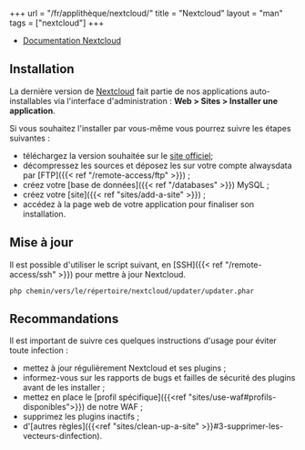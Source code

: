 +++
url = "/fr/applithèque/nextcloud/"
title = "Nextcloud"
layout = "man"
tags = ["nextcloud"]
+++

- [Documentation Nextcloud](https://docs.nextcloud.com/)

## Installation
La dernière version de [Nextcloud](https://nextcloud.com/) fait partie de nos applications auto-installables via l'interface d'administration : **Web > Sites > Installer une application**.

Si vous souhaitez l'installer par vous-même vous pourrez suivre les étapes suivantes :

- téléchargez la version souhaitée sur le [site officiel](https://nextcloud.com/install/#instructions-server);
- décompressez les sources et déposez les sur votre compte alwaysdata par [FTP]({{< ref "/remote-access/ftp" >}}) ;
- créez votre [base de données]({{< ref "/databases" >}}) MySQL ;
- créez votre [site]({{< ref "sites/add-a-site" >}}) ;
- accédez à la page web de votre application pour finaliser son installation.

## Mise à jour

Il est possible d'utiliser le script suivant, en [SSH]({{< ref "/remote-access/ssh" >}}) pour mettre à jour Nextcloud.

```
php chemin/vers/le/répertoire/nextcloud/updater/updater.phar
```

## Recommandations

Il est important de suivre ces quelques instructions d'usage pour éviter toute infection :

- mettez à jour régulièrement Nextcloud et ses plugins ;
- informez-vous sur les rapports de bugs et failles de sécurité des plugins avant de les installer ;
- mettez en place le [profil spécifique]({{<ref "sites/use-waf#profils-disponibles">}}) de notre WAF ;
- supprimez les plugins inactifs ;
- d'[autres règles]({{<ref "sites/clean-up-a-site" >}}#3-supprimer-les-vecteurs-dinfection).
